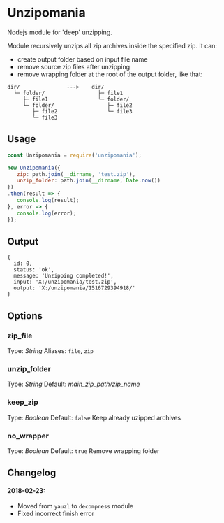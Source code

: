 # Unzipomania
Nodejs module for 'deep' unzipping.


Module recursively unzips all zip archives inside the specified zip. It can:
- create output folder based on input file name
- remove source zip files after unzipping
- remove wrapping folder at the root of the output folder, like that:
```
dir/               --->    dir/
  └─ folder/                 ├─ file1
     ├─ file1                └─ folder/
     └─ folder/                 ├─ file2
        ├─ file2                └─ file3
        └─ file3                        
```


## Usage
```javascript
const Unzipomania = require('unzipomania');

new Unzipomania({
   zip: path.join(__dirname, 'test.zip'), 
   unzip_folder: path.join(__dirname, Date.now())
})
.then(result => {
   console.log(result);
}, error => {
   console.log(error);
});
```


## Output
```
{ 
  id: 0,
  status: 'ok',
  message: 'Unzipping completed!',
  input: 'X:/unzipomania/test.zip',
  output: 'X:/unzipomania/1516729394918/' 
}
```


## Options

### zip_file 
Type: *String* 
Aliases: `file`, `zip` 


### unzip_folder 
Type: *String* 
Default: *main_zip_path/zip_name* 


### keep_zip 
Type: *Boolean* 
Default: `false` 
Keep already uzipped archives 


### no_wrapper 
Type: *Boolean* 
Default: `true` 
Remove wrapping folder 




## Changelog 
#### 2018-02-23:
- Moved from `yauzl` to `decompress` module 
- Fixed incorrect finish error


